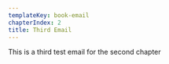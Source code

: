 ```yaml
---
templateKey: book-email
chapterIndex: 2
title: Third Email
---
```


This is a third test email for the second chapter